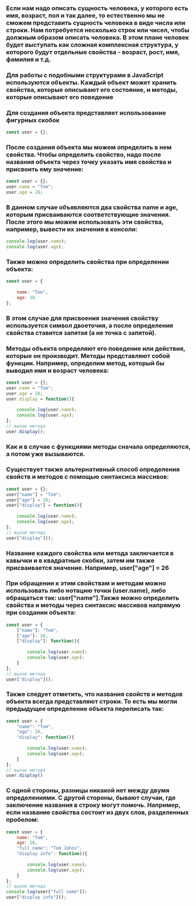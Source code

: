 ### Если нам надо описать сущность человека, у которого есть имя, возраст, пол и так далее, то естественно мы не сможем представить сущность человека в виде числа или строки. Нам потребуется несколько строк или чисел, чтобы должным образом описать человека. В этом плане человек будет выступать как сложная комплексная структура, у которого будут отдельные свойства - возраст, рост, имя, фамилия и т.д.
### Для работы с подобными структурами в JavaScript используются объекты. Каждый объект может хранить свойства, которые описывают его состояние, и методы, которые описывают его поведение
### Для создания объекта представляет использование фигурных скобок 

```js
const user = {};
```

### После создания объекта мы можем определить в нем свойства. Чтобы определить свойство, надо после названия объекта через точку указать имя свойства и присвоить ему значение:

```js
const user = {};
user.name = "Tom";
user.age = 26;
```

### В данном случае объявляются два свойства name и age, которым присваиваются соответствующие значения. После этого мы можем использовать эти свойства, например, вывести их значения в консоли:

```js
console.log(user.name);
console.log(user.age);
```

### Также можно определить свойства при определении объекта:

```js
const user = {
  
    name: "Tom",
    age: 26
};
```

### В этом случае для присвоения значения свойству используется символ двоеточия, а после определения свойства ставится запятая (а не точка с запятой).

### Методы объекта определяют его поведение или действия, которые он производит. Методы представляют собой функции. Например, определим метод, который бы выводил имя и возраст человека:

```js
const user = {};
user.name = "Tom";
user.age = 26;
user.display = function(){
     
    console.log(user.name);
    console.log(user.age);
};
// вызов метода
user.display();
```

### Как и в случае с функциями методы сначала определяются, а потом уже вызываются.

### Существует также альтернативный способ определения свойств и методов с помощью синтаксиса массивов:

```js
const user = {};
user["name"] = "Tom";
user["age"] = 26;
user["display"] = function(){
     
    console.log(user.name);
    console.log(user.age);
};
// вызов метода
user["display"]();
```

### Название каждого свойства или метода заключается в кавычки и в квадратные скобки, затем им также присваивается значение. Например, user["age"] = 26

### При обращении к этим свойствам и методам можно использовать либо нотацию точки (user.name), либо обращаться так: user["name"].Также можно определить свойства и методы через синтаксис массивов напрямую при создании объекта:

```js
const user = {
    ["name"]: "Tom",
    ["age"]: 26,
    ["display"]: function(){
      
        console.log(user.name);
        console.log(user.age);
    }
};
// вызов метода
user["display"]();
```

### Также следует отметить, что названия свойств и методов объекта всегда представляют строки. То есть мы могли предыдущее определение объекта переписать так:

```js
const user = {
    "name": "Tom",
    "age": 26,
    "display": function(){
     
        console.log(user.name);
        console.log(user.age);
    }
};
// вызов метода
user.display()
```

### С одной стороны, разницы никакой нет между двумя определениями. С другой стороны, бывают случаи, где заключение названия в строку могут помочь. Например, если название свойства состоит из двух слов, разделенных пробелом:

```js
const user = {
    name: "Tom",
    age: 26,
    "full name": "Tom Johns",
    "display info": function(){
     
        console.log(user.name);
        console.log(user.age);
    }
};
// вызов метода
console.log(user["full name"]);
user["display info"]();
```